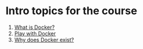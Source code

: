 # Intro topics for the course

1. [What is Docker?](what-is-docker/README.md)
2. [Play with Docker](play-with-docker/README.md)
3. [Why does Docker exist?](why-docker/README.md)